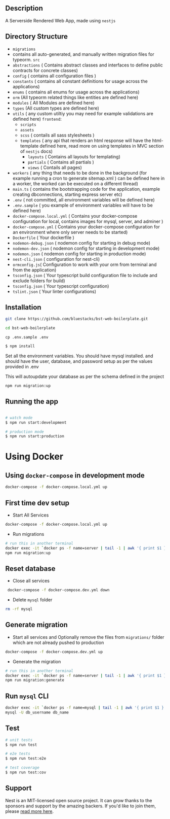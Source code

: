## Description

A Serverside Rendered Web App, made using `nestjs`


## Directory Structure 
- `migrations`
- contains all auto-generated, and manually written migration files for typeorm. 
`src`
 - `abstractions` ( Contains abstract classes and interfaces to define public contracts for concrete classes)
 - `config` ( contains all configuration files )
 - `constants` ( contains all constant definitions for usage across the applications)
 - `enums` ( contains all enums for usage across the applications)
 - `orm` (All typeorm related things like entities are defined here)
 - `modules` ( All Modules are defined here)
 - `types` (All custom types are defined here)
 - `utils` ( any custom utiltiy you may need for example validations are defined here)
 `frontend`:
   - `scripts`
   - `assets`
   - `scss` ( contails all sass stylesheets )
   - `templates` ( any api that renders an html response will have the html-template defined here, read more on using templates in MVC section of `nestjs` docs)
      - `layouts` ( Contains all layouts for templating)
      - `partials` ( Contains all partials )
      - `views` ( Contails all pages)
- `workers` ( any thing that needs to be done in the background (for example running a cron to generate sitemap.xml ) can be defined here in a worker, the worked can be executed on a different thread)
 - `main.ts` ( contains the bootstrapping code for the application, example creating dbconnections, starting express server etc)
 - `.env` ( not committed, all environment variables will be defined here)
 - `.env.sample` ( you example of environment variables will have to be defined here)
 - `docker-compose.local.yml` ( Contains your docker-compose configuration for local, contains images for mysql, server, and adminer )
 - `docker-compose.yml` ( Contains your docker-compose configuration for an environment where only server needs to be started)
 - `Dockerfile` ( Your dockerfile )
 - `nodemon-debug.json` ( nodemon config for starting in debug mode)
 - `nodemon-dev.json` ( nodemon config for starting in development mode)
 - `nodemon.json` ( nodemon config for starting in production mode)
 - `nest-cli.json` ( configuration for nest-cli)
 - `ormconfig.js`( Configuration to work with your orm from terminal and from the application)
 - `tsconfig.json` ( Your typescript build configuration file to include and exclude folders for build)
 - `tsconfig.json` ( Your typescript configuration)
 - `tslint.json` ( Your linter configurations)

## Installation

```bash
git clone https://github.com/bluestacks/bst-web-boilerplate.git
```
```bash
cd bst-web-boilerplate
```

```
cp .env.sample .env
```

```bash
$ npm install
```

Set all the environment variables. 
You should have mysql installed. 
and should have the user, database, and password setup as per the values provided in .env

This will autoupdate your database as per the schema defined in the project
```bash
npm run migration:up
```


## Running the app

```bash

# watch mode
$ npm run start:development

# production mode
$ npm run start:production
```


# Using Docker

## Using `docker-compose` in development mode
```bash
docker-compose -f docker-compose.local.yml up
```

## First time dev setup

- Start All Services 

```bash
docker-compose -f docker-compose.local.yml up
```
- Run migrations

```bash
# run this in another terminal
docker exec -it `docker ps -f name=server | tail -1 | awk '{ print $1 }'` bash
npm run migration:up
```

## Reset database
- Close all services 
```bash 
 docker-compose -f docker-compose.dev.yml down
```
- Delete `mysql` folder 

```bash
rm -rf mysql
```

## Generate migration
 - Start all services and Optionally remove the files from `migrations/` folder which are not already pushed to production

```bash
docker-compose -f docker-compose.dev.yml up
```

 - Generate the migration

```bash
# run this in another terminal
docker exec -it `docker ps -f name=server | tail -1 | awk '{ print $1 }'` bash
npm run migration:generate
```

## Run `mysql` CLI
```bash
docker exec -it `docker ps -f name=mysql | tail -1 | awk '{ print $1 }'` bash
mysql -U db_username db_name
```



## Test

```bash
# unit tests
$ npm run test

# e2e tests
$ npm run test:e2e

# test coverage
$ npm run test:cov
```

## Support

Nest is an MIT-licensed open source project. It can grow thanks to the sponsors and support by the amazing backers. If you'd like to join them, please [read more here](https://docs.nestjs.com/support).

